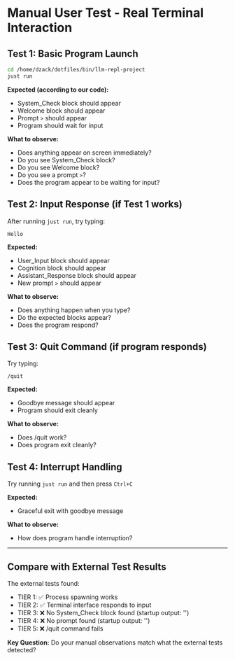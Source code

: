 # Manual User Test - Real Terminal Interaction

## Test 1: Basic Program Launch
```bash
cd /home/dzack/dotfiles/bin/llm-repl-project
just run
```

**Expected (according to our code):**
- System_Check block should appear
- Welcome block should appear  
- Prompt `>` should appear
- Program should wait for input

**What to observe:**
- Does anything appear on screen immediately?
- Do you see System_Check block?
- Do you see Welcome block?
- Do you see a prompt `>`?
- Does the program appear to be waiting for input?

## Test 2: Input Response (if Test 1 works)
After running `just run`, try typing:
```
Hello
```

**Expected:**
- User_Input block should appear
- Cognition block should appear
- Assistant_Response block should appear
- New prompt `>` should appear

**What to observe:**
- Does anything happen when you type?
- Do the expected blocks appear?
- Does the program respond?

## Test 3: Quit Command (if program responds)
Try typing:
```
/quit
```

**Expected:**
- Goodbye message should appear
- Program should exit cleanly

**What to observe:**
- Does /quit work?
- Does program exit cleanly?

## Test 4: Interrupt Handling
Try running `just run` and then press `Ctrl+C`

**Expected:**
- Graceful exit with goodbye message

**What to observe:**
- How does program handle interruption?

---

## Compare with External Test Results

The external tests found:
- TIER 1: ✅ Process spawning works
- TIER 2: ✅ Terminal interface responds to input
- TIER 3: ❌ No System_Check block found (startup output: '')
- TIER 4: ❌ No prompt found (startup output: '')
- TIER 5: ❌ /quit command fails

**Key Question:** Do your manual observations match what the external tests detected?